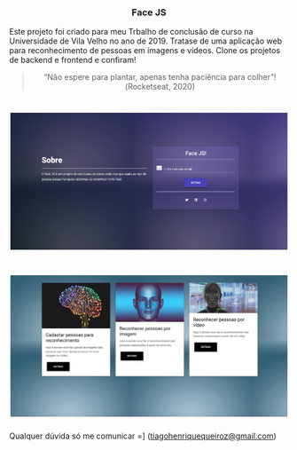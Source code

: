 <h3 align="center">
  Face JS
</h3>

<p>Este projeto foi criado para meu Trbalho de conclusão de curso na Universidade de Vila Velho no ano de 2019. Tratase de uma aplicação web para reconhecimento de pessoas em imagens e vídeos. Clone os projetos de backend e frontend e confiram! </p>

<blockquote align="center">“Não espere para plantar, apenas tenha paciência para colher”!(Rocketseat, 2020)</blockquote>

<h1 align="center">
  <img alt="React Project" title="React Project" src="./assets/login.png" width="500px" />
</h1>

<h1 align="center">
  <img alt="React Project" title="React Project" src="./assets/dashboard.png" width="500px" />
</h1>


Qualquer dúvida só me comunicar =] (tiagohenriquequeiroz@gmail.com)
